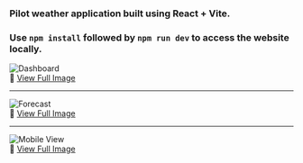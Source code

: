 ### Pilot weather application built using React + Vite. 
### Use `npm install` followed by `npm run dev` to access the website locally. 


![Dashboard](https://i.imgur.com/m5B5Xge.png)  
🔗 [View Full Image](https://i.imgur.com/m5B5Xge.png)

---

![Forecast](https://i.imgur.com/iaPiKNT.png)  
🔗 [View Full Image](https://i.imgur.com/iaPiKNT.png)

---

![Mobile View](https://i.imgur.com/rxQsJn4.png)  
🔗 [View Full Image](https://i.imgur.com/rxQsJn4.png)
